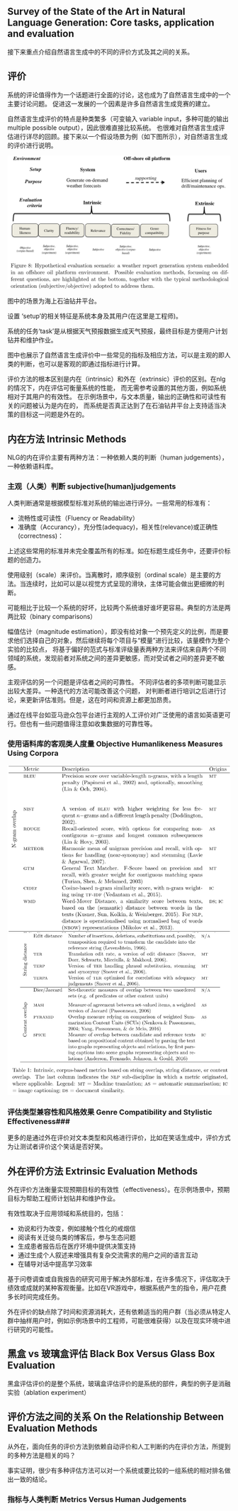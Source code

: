 ## Survey of the State of the Art in Natural Language Generation: Core tasks, application and evaluation ##
接下来重点介绍自然语言生成中的不同的评价方式及其之间的关系。

## 评价 ##
系统的评论值得作为一个话题进行全面的讨论，这也成为了自然语言生成中的一个主要讨论问题。
促进这一发展的一个因素是许多自然语言生成竞赛的建立。

自然语言生成评价的特点是种类繁多（可变输入 variable input，多种可能的输出 multiple possible output），因此很难直接比较系统。
也很难对自然语言生成评估进行详尽的回顾。接下来以一个假设场景为例（如下图所示），对自然语言生成的评价进行说明。

![](https://github.com/23LuZ/the-Evaluation-of-ChitChat-System/blob/master/pics/hypothetical%20evaluation%20scenario.PNG?raw=true)

图中的场景为海上石油钻井平台。

设置 ‘setup’的相关特征是系统本身及其用户(在这里是工程师)。

系统的任务‘task’是从根据天气预报数据生成天气预报，最终目标是方便用户计划钻井和维护作业。

图中也展示了自然语言生成评价中一些常见的指标及相应方法，可以是主观的即人类的判断，也可以是客观的即通过指标进行计算。

评价方法的根本区别是内在（intrinsic）和外在（extrinsic）评价的区别。在nlg的情况下，内在评估可衡量系统的性能，
而无需参考设置的其他方面，例如系统相对于其用户的有效性。 在示例场景中，与文本质量，输出的正确性和可读性有关的问题被认为是内在的，
而系统是否真正达到了在石油钻井平台上支持适当决策的目标这一问题是外在的。

## 内在方法 Intrinsic Methods ##
NLG的内在评价主要有两种方法：一种依赖人类的判断（human judgements），一种依赖语料库。

### 主观（人类）判断 subjective(human)judgements ###
人类判断通常是根据模型标准对系统的输出进行评分。一些常用的标准有：
- 流畅性或可读性（Fluency or Readability）
- 准确度（Accurancy），充分性(adequacy)，相关性(relevance)或正确性(correctness)：

上述这些常用的标准并未完全覆盖所有的标准。如在标题生成任务中，还要评价标题的创造力。

使用级别（scale）来评价。当离散时，顺序级别（ordinal scale）是主要的方法。当连续时，比如可以是以视觉方式呈现的滑块，主体可能会做出更细微的判断。

可能相比于比较一个系统的好坏，比较两个系统谁好谁坏更容易。典型的方法是两两比较（binary comparisons）

幅值估计（magnitude estimation），即没有给对象一个预先定义的比例，而是要求他们选择自己的对象，然后继续将每个项目与“模量”进行比较，该量模作为整个实验的比较点，
将基于偏好的范式与标准评级量表两种方法来评估来自两个不同领域的系统，发现前者对系统之间的差异更敏感，而对受试者之间的差异更不敏感。

主观评估的另一个问题是评估者之间的可靠性。 不同评估者的多项判断可能显示出较大差异。一种迭代的方法可能改善这个问题，
对判断者进行培训之后进行讨论，来更新评估准则。但是，这在时间和资源上都更加昂贵。

通过在线平台如亚马逊众包平台进行主观的人工评价对广泛使用的语言如英语更可行。但也有一些问题值得注意如收集数据的可靠性等。

###  使用语料库的客观类人度量 Objective Humanlikeness Measures Using Corpora ###
![](https://github.com/23LuZ/the-Evaluation-of-ChitChat-System/blob/master/pics/n-gram%20overlap.PNG?raw=true)
![](https://github.com/23LuZ/the-Evaluation-of-ChitChat-System/blob/master/pics/string%20distane%20&%20content%20overlap.PNG?raw=true)

### 评估类型兼容性和风格效果  Genre Compatibility and Stylistic Effectiveness###
更多的是通过外在评价对文本类型和风格进行评价，比如在笑话生成中，评价方式为让测试者评价这个笑话是否好笑。

## 外在评价方法 Extrinsic Evaluation Methods ##
外在评价方法衡量实现预期目标的有效性（effectiveness）。在示例场景中，预期目标为帮助工程师计划钻井和维护作业。

有效性取决于应用领域和系统目的，包括：
- 劝说和行为改变，例如接触个性化的戒烟信
- 阅读有关迁徙鸟类的博客后，参与生态问题
- 生成患者报告后在医疗环境中提供决策支持
- 通过生成个人叙述来增强具有复杂交流需求的用户之间的语言互动
- 在辅导对话中提高学习效率

基于问卷调查或自我报告的研究可用于解决外部标准，在许多情况下，评估取决于绩效或成就的某种客观衡量。比如在VR游戏中，根据系统产生的指令，用户花费多长时间完成任务。

外在评价的缺点除了时间和资源消耗大，还有依赖适当的用户群（当必须从特定人群中抽样用户时，例如示例场景中的工程师，可能很难获得）以及在现实环境中进行研究的可能性。

## 黑盒 vs 玻璃盒评估 Black Box Versus Glass Box Evaluation ##
黑盒评估评价的是整个系统，玻璃盒评估评价的是系统的部件，典型的例子是消融实验（ablation experiment）

## 评价方法之间的关系 On the Relationship Between  Evaluation Methods ##
从外在，面向任务的评价方法到依赖自动评价和人工判断的内在评价方法，所提到的多种方法是相关的吗？

事实证明，很少有多种评估方法可以对一个系统或要比较的一组系统的相对排名做出一致的结论。

### 指标与人类判断 Metrics Versus Human Judgements ###

